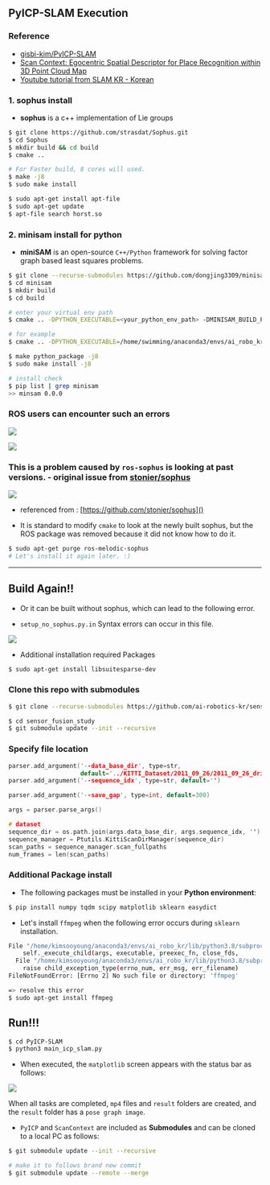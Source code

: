 ## PyICP-SLAM Execution

### Reference

* [gisbi-kim/PyICP-SLAM](https://github.com/gisbi-kim/PyICP-SLAM/tree/master)
* [Scan Context: Egocentric Spatial Descriptor
for Place Recognition within 3D Point Cloud Map](https://irap.kaist.ac.kr/publications/gkim-2018-iros.pdf)
* [Youtube tutorial from SLAM KR - Korean](https://www.youtube.com/watch?v=xuMZVC53SGU)

### 1. sophus install

* **sophus** is a c++ implementation of Lie groups

```bash
$ git clone https://github.com/strasdat/Sophus.git
$ cd Sophus
$ mkdir build && cd build
$ cmake ..

# For Faster build, 8 cores will used.
$ make -j8
$ sudo make install

$ sudo apt-get install apt-file
$ sudo apt-get update
$ apt-file search horst.so
```

### 2. minisam install for python

* **miniSAM** is an open-source `C++/Python` framework for solving factor graph based least squares problems.

```bash
$ git clone --recurse-submodules https://github.com/dongjing3309/minisam.git
$ cd minisam
$ mkdir build
$ cd build

# enter your virtual env path
$ cmake .. -DPYTHON_EXECUTABLE=<your_python_env_path> -DMINISAM_BUILD_PYTHON_PACKAGE=ON -DMINISAM_BUILD_SHARED_LIB=ON

# for example
$ cmake .. -DPYTHON_EXECUTABLE=/home/swimming/anaconda3/envs/ai_robo_kr_env/bin/python -DMINISAM_BUILD_PYTHON_PACKAGE=ON -DMINISAM_BUILD_SHARED_LIB=ON

$ make python_package -j8
$ sudo make install -j8

# install check
$ pip list | grep minisam
>> minsam 0.0.0
```

### ROS users can encounter such an errors 

![](https://user-images.githubusercontent.com/12381733/106414198-6440c780-648f-11eb-8a23-77cdbe335cd5.png)

![](https://user-images.githubusercontent.com/12381733/106414199-64d95e00-648f-11eb-90c1-ff7e0a4a0712.png)

### This is a problem caused by `ros-sophus` is looking at past versions. - original issue from [stonier/sophus](https://github.com/stonier/sophus)

![](https://user-images.githubusercontent.com/12381733/106414200-6571f480-648f-11eb-8e40-53212641ed77.png)


* referenced from : [https://github.com/stonier/sophus]()

- It is standard to modify `cmake` to look at the newly built sophus, but the ROS package was removed because it did not know how to do it.

```bash
$ sudo apt-get purge ros-melodic-sophus
# Let's install it again later. :)
```


---

## Build Again!!

- Or it can be built without sophus, which can lead to the following error.
* `setup_no_sophus.py.in` Syntax errors can occur in this file.

![](https://user-images.githubusercontent.com/12381733/106414201-660a8b00-648f-11eb-8f2e-5322df6dd6fb.png)


- Additional installation required Packages

```bash
$ sudo apt-get install libsuitesparse-dev
```

### Clone this repo with submodules

```bash
$ git clone --recurse-submodules https://github.com/ai-robotics-kr/sensor_fusion_study.git

$ cd sensor_fusion_study
$ git submodule update --init --recursive
```

### Specify file location

```cpp
parser.add_argument('--data_base_dir', type=str, 
                    default='../KITTI_Dataset/2011_09_26/2011_09_26_drive_0027_sync/velodyne_points/data')
parser.add_argument('--sequence_idx', type=str, default='')

parser.add_argument('--save_gap', type=int, default=300)

args = parser.parse_args()

# dataset 
sequence_dir = os.path.join(args.data_base_dir, args.sequence_idx, '')
sequence_manager = Ptutils.KittiScanDirManager(sequence_dir)
scan_paths = sequence_manager.scan_fullpaths
num_frames = len(scan_paths)
```

### Additional Package install

* The following packages must be installed in your **Python environment**:

```bash
$ pip install numpy tqdm scipy matplotlib sklearn easydict
```

* Let's install `ffmpeg` when the following error occurs during `sklearn` installation.

```bash
File "/home/kimsooyoung/anaconda3/envs/ai_robo_kr/lib/python3.8/subprocess.py", line 854, in __init__
    self._execute_child(args, executable, preexec_fn, close_fds,
  File "/home/kimsooyoung/anaconda3/envs/ai_robo_kr/lib/python3.8/subprocess.py", line 1702, in _execute_child
    raise child_exception_type(errno_num, err_msg, err_filename)
FileNotFoundError: [Errno 2] No such file or directory: 'ffmpeg'

=> resolve this error
$ sudo apt-get install ffmpeg
```

## Run!!!

```bash
$ cd PyICP-SLAM
$ python3 main_icp_slam.py
```

- When executed, the `matplotlib` screen appears with the status bar as follows:

![](https://user-images.githubusercontent.com/12381733/106414204-660a8b00-648f-11eb-9d98-e976c0836577.png)


When all tasks are completed, `mp4` files and `result` folders are created, and the `result` folder has a `pose graph image`.

* `PyICP` and `ScanContext` are included as **Submodules** and can be cloned to a local PC as follows:

```bash
$ git submodule update --init --recursive

# make it to follows brand new commit
$ git submodule update --remote --merge
```